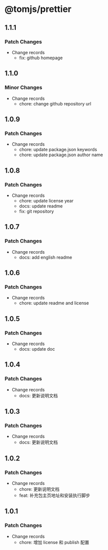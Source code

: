 # @tomjs/prettier

## 1.1.1

### Patch Changes

- Change records
  - fix: github homepage

## 1.1.0

### Minor Changes

- Change records
  - chore: change github repository url

## 1.0.9

### Patch Changes

- Change records
  - chore: update package.json keywords
  - chore: update package.json author name

## 1.0.8

### Patch Changes

- Change records
  - chore: update license year
  - docs: update readme
  - fix: git repository

## 1.0.7

### Patch Changes

- Change records
  - docs: add english readme

## 1.0.6

### Patch Changes

- Change records
  - chore: update readme and license

## 1.0.5

### Patch Changes

- Change records
  - docs: update doc

## 1.0.4

### Patch Changes

- Change records
  - docs: 更新说明文档

## 1.0.3

### Patch Changes

- Change records
  - docs: 更新说明文档

## 1.0.2

### Patch Changes

- Change records
  - chore: 更新说明文档
  - feat: 补充包主页地址和安装执行脚步

## 1.0.1

### Patch Changes

- Change records
  - chore: 增加 license 和 publish 配置
